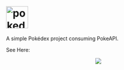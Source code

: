 <h1><img src="https://archives.bulbagarden.net/media/upload/4/4b/Pok%C3%A9dex_logo.png" alt="pokedex-logo" height="60px"></h1>

<p>A simple Pokédex project consuming PokeAPI.</p>

<p>See Here:</p>
<p align="center"><a href="https://pokedex-mdrgoncalves.vercel.app/" target="blank"><img src="https://img.shields.io/static/v1?label=&message=Pokedex&color=106303&style=for-the-badge&logo=ghost"/></a></p>
